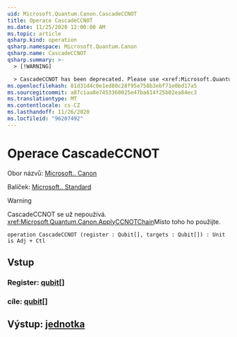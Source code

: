 ```yaml
---
uid: Microsoft.Quantum.Canon.CascadeCCNOT
title: Operace CascadeCCNOT
ms.date: 11/25/2020 12:00:00 AM
ms.topic: article
qsharp.kind: operation
qsharp.namespace: Microsoft.Quantum.Canon
qsharp.name: CascadeCCNOT
qsharp.summary: >-
  > [!WARNING]

  > CascadeCCNOT has been deprecated. Please use <xref:Microsoft.Quantum.Canon.ApplyCCNOTChain> instead.
ms.openlocfilehash: 81d31d4c0e1ed80c28f95e758b3ebf71e0bd17a5
ms.sourcegitcommit: a87c1aa8e7453360025e47ba614f25b02ea84ec3
ms.translationtype: MT
ms.contentlocale: cs-CZ
ms.lasthandoff: 11/26/2020
ms.locfileid: "96207492"
---
```

# <a name="cascadeccnot-operation"></a>Operace CascadeCCNOT

Obor názvů: [Microsoft.. Canon](xref:Microsoft.Quantum.Canon)

Balíček: [Microsoft.. Standard](https://nuget.org/packages/Microsoft.Quantum.Standard)


> [!WARNING]
> CascadeCCNOT se už nepoužívá. <xref:Microsoft.Quantum.Canon.ApplyCCNOTChain>Místo toho ho použijte.



```qsharp
operation CascadeCCNOT (register : Qubit[], targets : Qubit[]) : Unit is Adj + Ctl
```


## <a name="input"></a>Vstup

### <a name="register--qubit"></a>Register: [qubit](xref:microsoft.quantum.lang-ref.qubit)[]




### <a name="targets--qubit"></a>cíle: [qubit](xref:microsoft.quantum.lang-ref.qubit)[]





## <a name="output--unit"></a>Výstup: [jednotka](xref:microsoft.quantum.lang-ref.unit)

